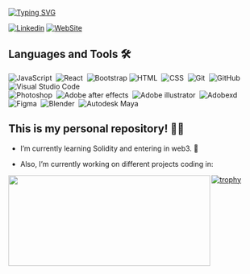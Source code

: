 
[![Typing SVG](https://readme-typing-svg.herokuapp.com?color=70E000&lines=Hi+community!+I'm+Alanne+%F0%9F%91%8B)](https://git.io/typing-svg)

[![Linkedin](https://img.shields.io/twitter/url?label=Linkedin&logo=linkedin&url=https://www.linkedin.com/in/alannybrito/)](https://www.linkedin.com/in/alannybrito/)
[![WebSite](https://img.shields.io/twitter/url?label=My%20Website&logo=%F0%9F%91%A8%E2%80%8D%F0%9F%92%BB&url=https://www.laneartdesign.studio/)](https://www.laneartdesign.studio/)



## Languages and Tools 🛠

![JavaScript](https://img.shields.io/badge/-JavaScript-05122A?style=flat&logo=javascript)&nbsp; 
![React](https://img.shields.io/badge/-React-05122A?style=flat&logo=react)&nbsp; 
![Bootstrap](https://img.shields.io/badge/-Bootstrap-05122A?style=flat&logo=bootstrap&logoColor=563D7C)
![HTML](https://img.shields.io/badge/-HTML-05122A?style=flat&logo=HTML5)&nbsp; 
![CSS](https://img.shields.io/badge/-CSS-05122A?style=flat&logo=CSS3&logoColor=1572B6)&nbsp; 
![Git](https://img.shields.io/badge/-Git-05122A?style=flat&logo=git)&nbsp; 
![GitHub](https://img.shields.io/badge/-GitHub-05122A?style=flat&logo=github)&nbsp; 
![Visual Studio Code](https://img.shields.io/badge/-Visual%20Studio%20Code-05122A?style=flat&logo=visual-studio-code&logoColor=007ACC)&nbsp; \
![Photoshop](https://img.shields.io/badge/-Photoshop-05122A?style=flat&logo=adobe-photoshop)&nbsp;
![Adobe after effects](https://img.shields.io/badge/-Adobe%20After%20Effects-05122A?style=flat&logo=adobeaftereffects)&nbsp;
![Adobe illustrator](https://img.shields.io/badge/-Adobe%20Illustrator-05122A?style=flat&logo=adobeillustrator)&nbsp;
![Adobexd](https://img.shields.io/badge/-Adobe%20Xd-05122A?style=flat&logo=adobexd)&nbsp;
![Figma](https://img.shields.io/badge/-Figma-05122A?style=flat&logo=figma)&nbsp;
![Blender](https://img.shields.io/badge/-Blender-05122A?style=flat&logo=blender)&nbsp;
![Autodesk Maya](https://img.shields.io/badge/-Autodesk%20Maya-05122A?style=flat&logo=autodesk)&nbsp;







## This is my personal repository! 👩‍💻

- I’m currently learning Solidity and entering in web3. 🌱 

- Also, I’m currently working on different projects coding in:
<div align="center">
  <a href="https://github.com/alanny-design">
  <img align="left" height="180em" width="400cm" src="https://github-readme-stats.vercel.app/api/top-langs/?username=alanny-design&layout=compact&langs_count=7&theme=chartreuse-dark"/>
</div>


[![trophy](https://github-profile-trophy.vercel.app/?username=alanny-design&column=3&margin-w=5&margin-h=5&theme=matrix)](https://github.com/ryo-ma/github-profile-trophy)
  
  
  
 
<!--
[![GitHub Streak](https://github-readme-streak-stats.herokuapp.com?user=alanny-design&theme=dark&date_format=M%20j%5B%2C%20Y%5D)](https://git.io/streak-stats)
 
<img align="right" alt="Coding" width="400" src="https://res.cloudinary.com/practicaldev/image/fetch/s--sNXjzc6P--/c_limit%2Cf_auto%2Cfl_progressive%2Cq_66%2Cw_880/https://media1.tenor.com/images/0c34272909ee2a4db5606a014082312b/tenor.gif%3Fitemid%3D15828752">

**alanny-design/alanny-design** is a ✨ _special_ ✨ repository because its `README.md` (this file) appears on your GitHub profile.
- 👯 I’m looking to collaborate on ...
- 🤔 I’m looking for help with ...
- 💬 Ask me about ...
- 📫 How to reach me: ...
- 😄 Pronouns: ...
- ⚡ Fun fact: ...
Here are some ideas to get you started:
-->
